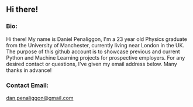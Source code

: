 ## Hi there! 

### Bio: 
Hi there! My name is Daniel Penaliggon, I'm a 23 year old Physics graduate from the University of Manchester, currently living near London in the UK. 
The purpose of this github account is to showcase previous and current Python and Machine Learning projects for prospective employers. 
For any desired contact or questions, I've given my email address below. Many thanks in advance! 

### Contact Email: 
dan.penaliggon@gmail.com
